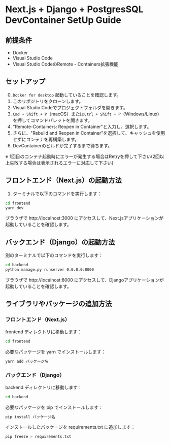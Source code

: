 # Next.js + Django + PostgresSQL DevContainer SetUp Guide

## 前提条件

- Docker
- Visual Studio Code
- Visual Studio CodeのRemote - Containers拡張機能

## セットアップ

0. `Docker for desktop` 起動していることを確認します。
1. このリポジトリをクローンします。
2. Visual Studio Codeでプロジェクトフォルダを開きます。
3. `Cmd + Shift + P`（macOS）または`Ctrl + Shift + P`（Windows/Linux）を押してコマンドパレットを開きます。
4. "Remote-Containers: Reopen in Container"と入力し、選択します。
5. さらに、"Rebuild and Reopen in Container"を選択して、キャッシュを使用せずにコンテナを再構築します。
6. DevContainerのビルドが完了するまで待ちます。

※ 1回目のコンテナ起動時にエラーが発生する場合はRetryを押して下さい(2回以上失敗する場合は表示されるエラーに対応して下さい)

## フロントエンド（Next.js）の起動方法

1. ターミナルで以下のコマンドを実行します：

```bash
cd frontend
yarn dev
```

ブラウザで http://localhost:3000 にアクセスして、Next.jsアプリケーションが起動していることを確認します。


## バックエンド（Django）の起動方法
別のターミナルで以下のコマンドを実行します：
```bash
cd backend
python manage.py runserver 0.0.0.0:8000
```

ブラウザで http://localhost:8000 にアクセスして、Djangoアプリケーションが起動していることを確認します。


## ライブラリやパッケージの追加方法
### フロントエンド（Next.js）
frontend ディレクトリに移動します：
```bash
cd frontend
```

必要なパッケージを yarn でインストールします：
```bash
yarn add パッケージ名
```

### バックエンド（Django）
backend ディレクトリに移動します：
```bash
cd backend
```

必要なパッケージを pip でインストールします：
```bash
pip install パッケージ名
```

インストールしたパッケージを requirements.txt に追加します：
```bash
pip freeze > requirements.txt
```
